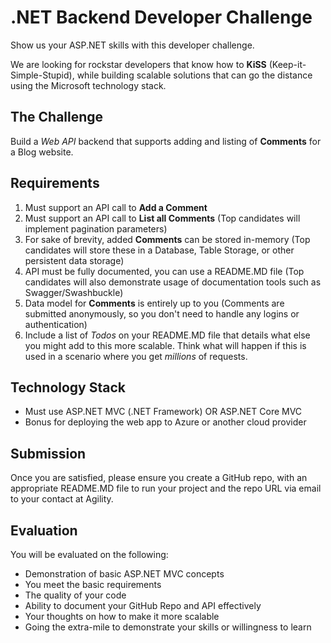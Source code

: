 # .NET Backend Developer Challenge
Show us your ASP.NET skills with this developer challenge. 

We are looking for rockstar developers that know how to **KiSS** (Keep-it-Simple-Stupid), while building scalable solutions that can go the distance using the Microsoft technology stack.

## The Challenge
Build a *Web API* backend that supports adding and listing of **Comments** for a Blog website.


## Requirements
1. Must support an API call to **Add a Comment**
2. Must support an API call to **List all Comments** (Top candidates will implement pagination parameters)
3. For sake of brevity, added **Comments** can be stored in-memory (Top candidates will store these in a Database, Table Storage, or other persistent data storage)
4. API must be fully documented, you can use a README.MD file (Top candidates will also demonstrate usage of documentation tools such as Swagger/Swashbuckle)
5. Data model for **Comments** is entirely up to you (Comments are submitted anonymously, so you don't need to handle any logins or authentication)
6. Include a list of *Todos* on your README.MD file that details what else you might add to this more scalable. Think what will happen if this is used in a scenario where you get *millions* of requests.

## Technology Stack
- Must use ASP.NET MVC (.NET Framework) OR ASP.NET Core MVC 
- Bonus for deploying the web app to Azure or another cloud provider
 
## Submission
Once you are satisfied, please ensure you create a GitHub repo, with an appropriate README.MD file to run your project and the repo URL via email to your contact at Agility.

## Evaluation
You will be evaluated on the following:
- Demonstration of basic ASP.NET MVC concepts
- You meet the basic requirements
- The quality of your code
- Ability to document your GitHub Repo and API effectively
- Your thoughts on how to make it more scalable
- Going the extra-mile to demonstrate your skills or willingness to learn


